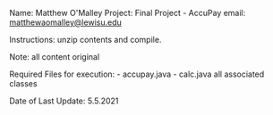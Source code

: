 Name:       Matthew O'Malley
Project:    Final Project - AccuPay
email:      matthewaomalley@lewisu.edu

Instructions: unzip contents and compile.

Note: all content original

Required Files for execution:
    - accupay.java
    - calc.java
    all associated classes

Date of Last Update: 5.5.2021
